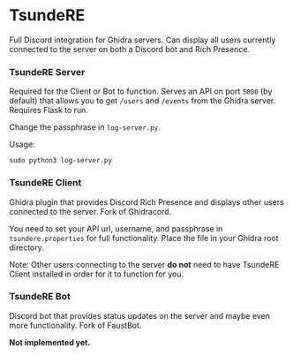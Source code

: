 # TsundeRE

Full Discord integration for Ghidra servers. Can display all users currently connected to the server on both a Discord bot and Rich Presence.

### TsundeRE Server

Required for the Client or Bot to function. Serves an API on port `5000` (by default) that allows you to get `/users` and `/events` from the Ghidra server. Requires Flask to run.

Change the passphrase in `log-server.py`.

Usage:

```
sudo python3 log-server.py
```

### TsundeRE Client

Ghidra plugin that provides Discord Rich Presence and displays other users connected to the server. Fork of Ghidracord.

You need to set your API url, username, and passphrase in `tsundere.properties` for full functionality. Place the file in your Ghidra root directory.

Note: Other users connecting to the server **do not** need to have TsundeRE Client installed in order for it to function for you.

### TsundeRE Bot

Discord bot that provides status updates on the server and maybe even more functionality. Fork of FaustBot.

**Not implemented yet.**
